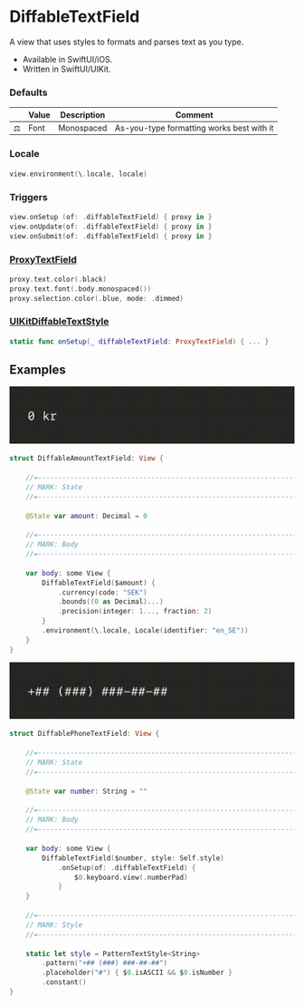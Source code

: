 # DiffableTextField

A view that uses styles to formats and parses text as you type.

- Available in SwiftUI/iOS.
- Written in SwiftUI/UIKit.

### Defaults

|   | Value | Description | Comment |
|---|-------|-------------|---------|
| :balance_scale: | Font | Monospaced | As-you-type formatting works best with it |

### Locale

```swift
view.environment(\.locale, locale)
```

### Triggers

```swift
view.onSetup (of: .diffableTextField) { proxy in }
view.onUpdate(of: .diffableTextField) { proxy in }
view.onSubmit(of: .diffableTextField) { proxy in }
```

### [ProxyTextField](../Sources/DiffableTextViews/Views)

```swift
proxy.text.color(.black)
proxy.text.font(.body.monospaced())
proxy.selection.color(.blue, mode: .dimmed)
```

### [UIKitDiffableTextStyle](../Sources/DiffableTextViews/DiffableTextStyle+UIKit.swift)

```swift
static func onSetup(_ diffableTextField: ProxyTextField) { ... }
```

## Examples

![DiffableAmountTextField.gif](../Assets/DiffableAmountTextField.gif)

```swift
struct DiffableAmountTextField: View {

    //=------------------------------------------------------------------------=
    // MARK: State
    //=------------------------------------------------------------------------=

    @State var amount: Decimal = 0

    //=------------------------------------------------------------------------=
    // MARK: Body
    //=------------------------------------------------------------------------=

    var body: some View {
        DiffableTextField($amount) {
            .currency(code: "SEK")
            .bounds((0 as Decimal)...)
            .precision(integer: 1..., fraction: 2)
        }
        .environment(\.locale, Locale(identifier: "en_SE"))
    }
}
```

![DiffablePhoneNumberTextField.gif](../Assets/DiffablePhoneNumberTextField.gif)

```swift
struct DiffablePhoneTextField: View {

    //=------------------------------------------------------------------------=
    // MARK: State
    //=------------------------------------------------------------------------=

    @State var number: String = ""
    
    //=------------------------------------------------------------------------=
    // MARK: Body
    //=------------------------------------------------------------------------=
    
    var body: some View {
        DiffableTextField($number, style: Self.style)
            .onSetup(of: .diffableTextField) {
                $0.keyboard.view(.numberPad)
            }
    }
    
    //=------------------------------------------------------------------------=
    // MARK: Style
    //=------------------------------------------------------------------------=
    
    static let style = PatternTextStyle<String>
        .pattern("+## (###) ###-##-##")
        .placeholder("#") { $0.isASCII && $0.isNumber }
        .constant()
}
```
